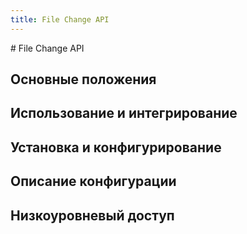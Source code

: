 ```yaml
---
title: File Change API
---
```

<gtranslate-io>
# File Change API

## Основные положения

## Использование и интегрирование

## Установка и конфигурирование

## Описание конфигурации

## Низкоуровневый доступ
</gtranslate-io>
